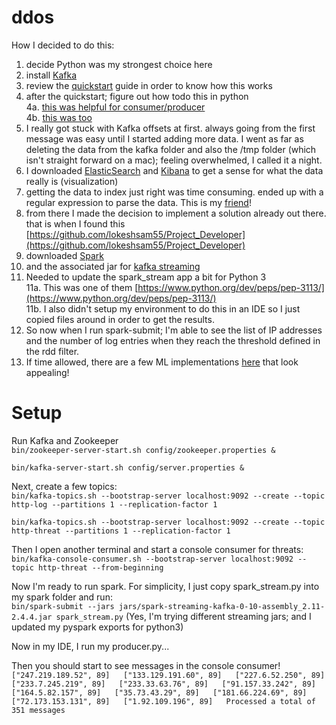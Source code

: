 # ddos
How I decided to do this:
1. decide Python was my strongest choice here
2. install [Kafka](https://kafka.apache.org)
3. review the [quickstart](https://kafka.apache.org/quickstart) guide in order to know how this works
4. after the quickstart; figure out how todo this in python  
  4a. [this was helpful for consumer/producer](https://medium.com/@mukeshkumar_46704/consume-json-messages-from-kafka-using-kafka-pythons-deserializer-859f5d39e02c)  
  4b. [this was too](https://towardsdatascience.com/kafka-python-explained-in-10-lines-of-code-800e3e07dad1)
5. I really got stuck with Kafka offsets at first.  always going from the first message was easy until I started adding more data.  I went as far as deleting the data from the kafka folder and also the /tmp folder (which isn't straight forward on a mac); feeling overwhelmed, I called it a night.
6. I downloaded [ElasticSearch](https://www.elastic.co/) and [Kibana](https://www.elastic.co/start) to get a sense for what the data really is (visualization)
7. getting the data to index just right was time consuming.  ended up with a regular expression to parse the data.  This is my [friend](https://regexr.com)!
8. from there I made the decision to implement a solution already out there.  that is when I found this [https://github.com/lokeshsam55/Project_Developer](https://github.com/lokeshsam55/Project_Developer)
9. downloaded [Spark](https://spark.apache.org/)
10. and the associated jar for [kafka streaming](https://search.maven.org/search?q=a:spark-streaming-kafka-0-8-assembly_2.11)
11. Needed to update the spark_stream app a bit for Python 3  
	11a. This was one of them [https://www.python.org/dev/peps/pep-3113/](https://www.python.org/dev/peps/pep-3113/)  
	11b. I also didn't setup my environment to do this in an IDE so I just copied files around in order to get the results.
12. So now when I run spark-submit; I'm able to see the list of IP addresses and the number of log entries when they reach the threshold defined in the rdd filter.
13. If time allowed, there are a few ML implementations [here](https://github.com/lbnl-cybersecurity/ddos-detection/tree/master/detection_framework) that look appealing!  

# Setup

Run Kafka and Zookeeper  
`bin/zookeeper-server-start.sh config/zookeeper.properties &`

`bin/kafka-server-start.sh config/server.properties &`

Next, create a few topics:  
`bin/kafka-topics.sh --bootstrap-server localhost:9092 --create --topic http-log --partitions 1 --replication-factor 1`

`bin/kafka-topics.sh --bootstrap-server localhost:9092 --create --topic http-threat --partitions 1 --replication-factor 1`

Then I open another terminal and start a console consumer for threats:  
`bin/kafka-console-consumer.sh --bootstrap-server localhost:9092 --topic http-threat --from-beginning`

Now I'm ready to run spark.  For simplicity, I just copy spark_stream.py into my spark folder and run:  
`bin/spark-submit --jars jars/spark-streaming-kafka-0-10-assembly_2.11-2.4.4.jar spark_stream.py`
(Yes, I'm trying different streaming jars; and I updated my pyspark exports for python3)  

Now in my IDE, I run my producer.py...

Then you should start to see messages in the console consumer!  
 `["247.219.189.52", 89]  
["133.129.191.60", 89]  
["227.6.52.250", 89]  
["233.7.245.219", 89]  
["233.33.63.76", 89]  
["91.157.33.242", 89]  
["164.5.82.157", 89]  
["35.73.43.29", 89]  
["181.66.224.69", 89]  
["72.173.153.131", 89]  
["1.92.109.196", 89]  
Processed a total of 351 messages`  
